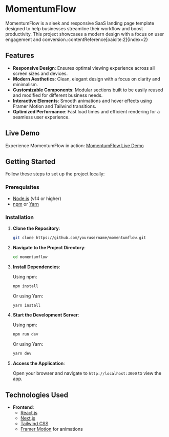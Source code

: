 # MomentumFlow

MomentumFlow is a sleek and responsive SaaS landing page template designed to help businesses streamline their workflow and boost productivity. This project showcases a modern design with a focus on user engagement and conversion.&#8203;:contentReference[oaicite:2]{index=2}

## Features

- **Responsive Design**: Ensures optimal viewing experience across all screen sizes and devices.
- **Modern Aesthetics**: Clean, elegant design with a focus on clarity and minimalism.
- **Customizable Components**: Modular sections built to be easily reused and modified for different business needs.
- **Interactive Elements**: Smooth animations and hover effects using Framer Motion and Tailwind transitions.
- **Optimized Performance**: Fast load times and efficient rendering for a seamless user experience.

## Live Demo

Experience MomentumFlow in action: [MomentumFlow Live Demo](https://ra-momentumflow.vercel.app/)

## Getting Started

Follow these steps to set up the project locally:

### Prerequisites

- [Node.js](https://nodejs.org/) (v14 or higher)
- [npm](https://www.npmjs.com/) or [Yarn](https://yarnpkg.com/)

### Installation

1. **Clone the Repository**:

    ```bash
    git clone https://github.com/yourusername/momentumflow.git
    ```

2. **Navigate to the Project Directory**:

    ```bash
    cd momentumflow
    ```

3. **Install Dependencies**:

    Using npm:

    ```bash
    npm install
    ```

    Or using Yarn:

    ```bash
    yarn install
    ```

4. **Start the Development Server**:

    Using npm:

    ```bash
    npm run dev
    ```

    Or using Yarn:

    ```bash
    yarn dev
    ```

5. **Access the Application**:

    Open your browser and navigate to `http://localhost:3000` to view the app.

## Technologies Used

- **Frontend**:
  - [React.js](https://reactjs.org/)
  - [Next.js](https://nextjs.org/)
  - [Tailwind CSS](https://tailwindcss.com/)
  - [Framer Motion](https://www.framer.com/motion/) for animations
